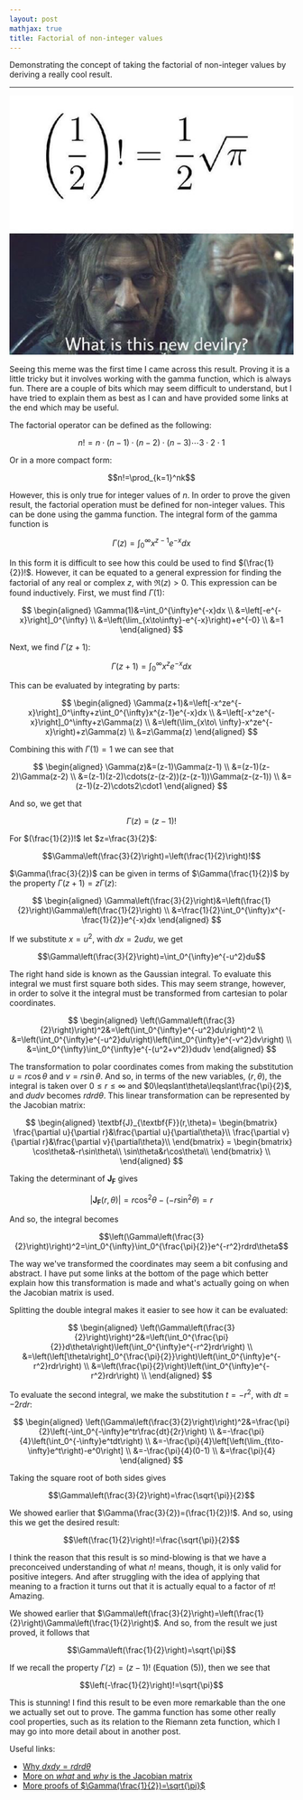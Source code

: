 ```yaml
---
layout: post
mathjax: true
title: Factorial of non-integer values
---
```


Demonstrating the concept of taking the factorial of non-integer values by
deriving a really cool result.

---

<p><img src="https://raw.githubusercontent.com/aymenhafeez/aymenhafeez.github.io/master/images/lotr-meme.png" alt="Meme" class="fancy-image" /></p>

Seeing this meme was the first time I came across this result. Proving it is a little tricky but it involves working with the gamma function, which is always fun. There are a couple of bits which may seem difficult to understand, but I have tried to explain them as best as I can and have provided some links at the end which may be useful.

The factorial operator can be defined as the following:

  $$n!=n\cdot(n-1)\cdot(n-2)\cdot(n-3)\cdots3\cdot2\cdot1$$

Or in a more compact form:

  $$n!=\prod_{k=1}^nk$$

However, this is only true for integer values of $n$. In order to prove the given result, the factorial operation must be defined for non-integer values. This can be done using the gamma function. The integral form of the gamma function is

  $$\Gamma(z)=\int_0^\infty x^{z-1}e^{-x}dx$$

In this form it is difficult to see how this could be used to find $(\frac{1}{2})!$. However, it can be equated to a general expression for finding the factorial of any real or complex $z$, with $\Re(z)>0$. This expression can be found inductively. First, we must find $\Gamma(1)$:

  $$
    \begin{aligned}
    \Gamma(1)&=\int_0^{\infty}e^{-x}dx \\
    &=\left[-e^{-x}\right]_0^{\infty} \\
    &=\left(\lim_{x\to\infty}-e^{-x}\right)+e^{-0} \\
    &=1
    \end{aligned}
  $$

Next, we find $\Gamma(z+1)$:

  $$\Gamma(z+1)=\int_0^{\infty}x^ze^{-x}dx$$

This can be evaluated by integrating by parts:

  $$
    \begin{aligned}
    \Gamma(z+1)&=\left[-x^ze^{-x}\right]_0^\infty+z\int_0^{\infty}x^{z-1}e^{-x}dx \\
    &=\left[-x^ze^{-x}\right]_0^\infty+z\Gamma(z) \\
    &=\left(\lim_{x\to\ \infty}-x^ze^{-x}\right)+z\Gamma(z) \\
    &=z\Gamma(z)
    \end{aligned}
  $$

Combining this with $\Gamma(1)=1$ we can see that

  $$
    \begin{aligned}
    \Gamma(z)&=(z-1)\Gamma(z-1) \\
    &=(z-1)(z-2)\Gamma(z-2) \\
    &=(z-1)(z-2)\cdots(z-(z-2))(z-(z-1))\Gamma(z-(z-1)) \\
    &=(z-1)(z-2)\cdots2\cdot1
    \end{aligned}
  $$

And so, we get that

  $$\Gamma(z)=(z-1)!$$

For $(\frac{1}{2})!$ let $z=\frac{3}{2}$:

  $$\Gamma\left(\frac{3}{2}\right)=\left(\frac{1}{2}\right)!$$

$\Gamma(\frac{3}{2})$ can be given in terms of $\Gamma(\frac{1}{2})$ by the property $\Gamma(z+1)=z\Gamma(z)$:

  $$
    \begin{aligned}
      \Gamma\left(\frac{3}{2}\right)&=\left(\frac{1}{2}\right)\Gamma\left(\frac{1}{2}\right) \\
      &=\frac{1}{2}\int_0^{\infty}x^{-\frac{1}{2}}e^{-x}dx
    \end{aligned}
  $$

If we substitute $x=u^2$, with $dx=2udu$, we get

  $$\Gamma\left(\frac{3}{2}\right)=\int_0^{\infty}e^{-u^2}du$$

The right hand side is known as the Gaussian integral. To evaluate this integral we must first square both sides. This may seem strange, however, in order to solve it the integral must be transformed from cartesian to polar coordinates. 

  $$
   \begin{aligned}
      \left(\Gamma\left(\frac{3}{2}\right)\right)^2&=\left(\int_0^{\infty}e^{-u^2}du\right)^2 \\
      &=\left(\int_0^{\infty}e^{-u^2}du\right)\left(\int_0^{\infty}e^{-v^2}dv\right) \\
      &=\int_0^{\infty}\int_0^{\infty}e^{-(u^2+v^2)}dudv
   \end{aligned}
  $$

The transformation to polar coordinates comes from making the substitution $u=r\cos\theta$ and $v=r\sin\theta$. And so, in terms of the new variables, $(r, \theta)$, the integral is taken over $0\leqslant r\leqslant\infty$ and $0\leqslant\theta\leqslant\frac{\pi}{2}$, and $dudv$ becomes $rdrd\theta$. This linear transformation can be represented by the Jacobian matrix:

  $$
  \begin{aligned}
    \textbf{J}_{\textbf{F}}(r,\theta)=
    \begin{bmatrix}
      \frac{\partial u}{\partial r}&\frac{\partial u}{\partial\theta}\\
      \frac{\partial v}{\partial r}&\frac{\partial v}{\partial\theta}\\
    \end{bmatrix}
    =
    \begin{bmatrix}
      \cos\theta&-r\sin\theta\\
      \sin\theta&r\cos\theta\\
    \end{bmatrix} \\
  \end{aligned}
  $$

Taking the determinant of $\textbf{J}_{\textbf{F}}$ gives

  $$
    |\textbf{J}_{\textbf{F}}(r,\theta)|=r\cos^2\theta-(-r\sin^2\theta)=r
  $$

And so, the integral becomes

  $$\left(\Gamma\left(\frac{3}{2}\right)\right)^2=\int_0^{\infty}\int_0^{\frac{\pi}{2}}e^{-r^2}rdrd\theta$$

The way we've transformed the coordinates may seem a bit confusing and abstract. I have put some links at the bottom of the page which better explain how this transformation is made and what's actually going on when the Jacobian matrix is used.

Splitting the double integral makes it easier to see how it can be evaluated:

  $$
    \begin{aligned}
      \left(\Gamma\left(\frac{3}{2}\right)\right)^2&=\left(\int_0^{\frac{\pi}{2}}d\theta\right)\left(\int_0^{\infty}e^{-r^2}rdr\right) \\
      &=\left(\left[\theta\right]_0^{\frac{\pi}{2}}\right)\left(\int_0^{\infty}e^{-r^2}rdr\right) \\
      &=\left(\frac{\pi}{2}\right)\left(\int_0^{\infty}e^{-r^2}rdr\right) \\
    \end{aligned}
  $$

To evaluate the second integral, we make the substitution $t=-r^2$, with $dt=-2rdr$:

  $$
    \begin{aligned}
      \left(\Gamma\left(\frac{3}{2}\right)\right)^2&=\frac{\pi}{2}\left(-\int_0^{-\infty}e^tr\frac{dt}{2r}\right) \\
      &=-\frac{\pi}{4}\left(\int_0^{-\infty}e^tdt\right) \\
      &=-\frac{\pi}{4}\left[\left(\lim_{t\to-\infty}e^t\right)-e^0\right] \\
      &=-\frac{\pi}{4}(0-1) \\
      &=\frac{\pi}{4}
    \end{aligned}
  $$

Taking the square root of both sides gives

  $$\Gamma\left(\frac{3}{2}\right)=\frac{\sqrt{\pi}}{2}$$

We showed earlier that $\Gamma(\frac{3}{2})=(\frac{1}{2})!$. And so, using this we get the desired result:

  $$\left(\frac{1}{2}\right)!=\frac{\sqrt{\pi}}{2}$$

I think the reason that this result is so mind-blowing is that we have a preconceived understanding of what $n!$ means, though, it is only valid for positive integers. And after struggling with the idea of applying that meaning to a fraction it turns out that it is actually equal to a factor of $\pi$! Amazing.

We showed earlier that $\Gamma\left(\frac{3}{2}\right)=\left(\frac{1}{2}\right)\Gamma\left(\frac{1}{2}\right)$. And so, from the result we just proved, it follows that

  $$\Gamma\left(\frac{1}{2}\right)=\sqrt{\pi}$$

If we recall the property $\Gamma(z)=(z-1)!$ (Equation (5)), then we see that

  $$\left(-\frac{1}{2}\right)!=\sqrt{\pi}$$

This is stunning! I find this result to be even more remarkable than the one we actually set out to prove. The gamma function has some other really cool properties, such as its relation to the Riemann zeta function, which I may go into more detail about in another post.

Useful links:
* <a href="https://math.stackexchange.com/questions/1636021/rigorous-proof-that-dx-dy-r-dr-d-theta">Why $dxdy=rdrd\theta$</a>
* <a href="https://www.khanacademy.org/math/multivariable-calculus/multivariable-derivatives/jacobian/v/jacobian-prerequisite-knowledge">More on $\textit{what}$ and ${why}$ is the Jacobian matrix</a>
* <a href="https://math.stackexchange.com/questions/215352/why-is-gamma-left-frac12-right-sqrt-pi">More proofs of $\Gamma(\frac{1}{2})=\sqrt{\pi}$</a>
